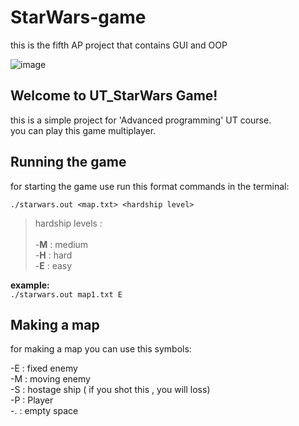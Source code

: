 # StarWars-game
this is the fifth AP project that contains GUI and OOP

![image](https://user-images.githubusercontent.com/93092785/166338762-35a94311-78ed-490e-bfb1-d7620bc68c79.png)

<h2>Welcome to UT_StarWars Game! </h2>

this is a simple project for 'Advanced programming' UT course.<br>
you can play this game multiplayer. 



<h2> Running the game </h2>
  
for starting the game use run this format commands in the terminal:

`./starwars.out <map.txt> <hardship level>`
 
  >hardship levels :<br><br>
  -**M** : medium <br>
  -**H** : hard <br>
  -**E** : easy <br>
  
  **example:**<br>
  `./starwars.out map1.txt E`
  
  
  <h2>Making a map</h2>
  
  <p> for making a map you can use this symbols:<p>
  
  -E : fixed enemy <br>
  -M : moving enemy <br>
  -S : hostage ship ( if you shot this , you will loss) <br>
  -P : Player <br>
  -. : empty space <br>
  
  

